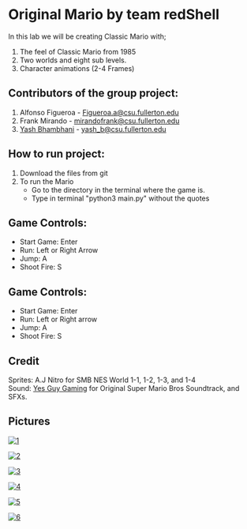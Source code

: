 Original Mario by team redShell  
===============================
In this lab we will be creating Classic Mario with;  
1) The feel of Classic Mario from 1985    
2) Two worlds and eight sub levels.
3) Character animations (2-4 Frames)  

Contributors of the group project:  
---------------------------------- 
1) Alfonso Figueroa - Figueroa.a@csu.fullerton.edu  
2) Frank Mirando - mirandofrank@csu.fullerton.edu  
3) [Yash Bhambhani](www.github.com/yash-b) - yash_b@csu.fullerton.edu  


How to run project:
--------------------  
1) Download the files from git  
2) To run the Mario  
   - Go to the directory in the terminal where the game is.  
   - Type in terminal "python3 main.py" without the quotes  

Game Controls:
--------------
- Start Game: Enter
- Run: Left or Right Arrow
- Jump: A
- Shoot Fire: S
  
Game Controls:  
--------------  
- Start Game: Enter  
- Run: Left or Right arrow  
- Jump: A  
- Shoot Fire: S  
  
  
Credit  
------
Sprites: A.J Nitro for SMB NES World 1-1, 1-2, 1-3, and 1-4  
Sound:  [Yes Guy Gaming](https://www.youtube.com/channel/UCwLyidVTwiEEbzbXddTogEQ) for Original Super Mario Bros Soundtrack, and SFXs.  
  
 Pictures  
 --------  

<a href="https://ibb.co/4YxHKmz"><img src="https://i.ibb.co/LJf3Ykm/1.png" alt="1" border="0"></a>  

<a href="https://ibb.co/DWd3hNM"><img src="https://i.ibb.co/4tkBzcS/2.png" alt="2" border="0"></a>  

<a href="https://ibb.co/9qgxMtk"><img src="https://i.ibb.co/19QCS6t/3.png" alt="3" border="0"></a>  

<a href="https://ibb.co/6yYrMqM"><img src="https://i.ibb.co/VLVJ1k1/4.png" alt="4" border="0"></a>  

<a href="https://ibb.co/XW3Zqs2"><img src="https://i.ibb.co/nwnsFcg/5.png" alt="5" border="0"></a>  

<a href="https://ibb.co/wdH2RmX"><img src="https://i.ibb.co/3TXP7Zq/6.png" alt="6" border="0"></a>  

